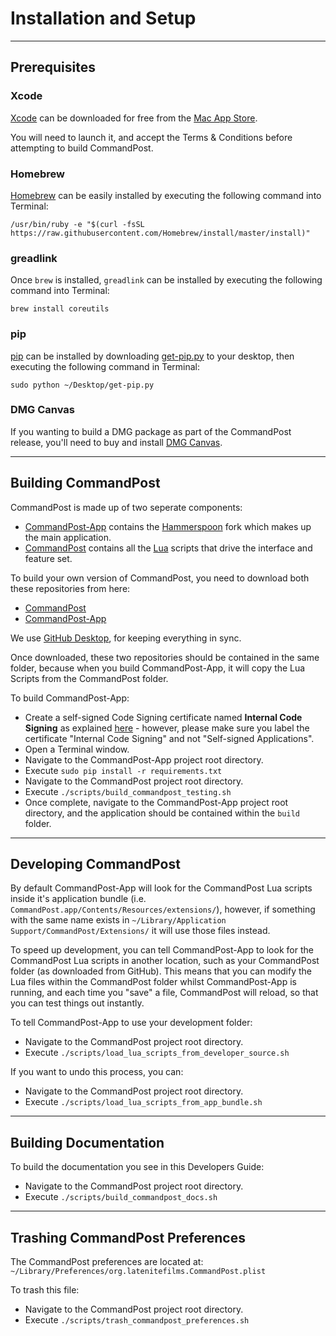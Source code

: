 # Installation and Setup
---

## Prerequisites

### Xcode
[Xcode](https://developer.apple.com/xcode/) can be downloaded for free from the [Mac App Store](https://itunes.apple.com/au/app/xcode/id497799835?mt=12).

You will need to launch it, and accept the Terms & Conditions before attempting to build CommandPost.

### Homebrew
[Homebrew](https://brew.sh) can be easily installed by executing the following command into Terminal:

`/usr/bin/ruby -e "$(curl -fsSL https://raw.githubusercontent.com/Homebrew/install/master/install)"`

### greadlink
Once `brew` is installed, `greadlink` can be installed by executing the following command into Terminal:

`brew install coreutils`

### pip
[pip](https://packaging.python.org/installing/#install-pip-setuptools-and-wheel) can be installed by downloading [get-pip.py](https://bootstrap.pypa.io/get-pip.py) to your desktop, then executing the following command in Terminal:

`sudo python ~/Desktop/get-pip.py`

### DMG Canvas
If you wanting to build a DMG package as part of the CommandPost release, you'll need to buy and install [DMG Canvas](https://www.araelium.com/dmgcanvas).

--- 

## Building CommandPost

CommandPost is made up of two seperate components:

* [CommandPost-App](https://github.com/CommandPost/CommandPost-App) contains the [Hammerspoon](http://www.hammerspoon.org) fork which makes up the main application.
* [CommandPost](https://github.com/CommandPost/CommandPost) contains all the [Lua](https://www.lua.org/about.html) scripts that drive the interface and feature set.

To build your own version of CommandPost, you need to download both these repositories from here:

* [CommandPost](https://github.com/CommandPost/CommandPost)
* [CommandPost-App](https://github.com/CommandPost/CommandPost-App)

We use [GitHub Desktop](https://desktop.github.com), for keeping everything in sync.

Once downloaded, these two repositories should be contained in the same folder, because when you build CommandPost-App, it will copy the Lua Scripts from the CommandPost folder.

To build CommandPost-App:

* Create a self-signed Code Signing certificate named **Internal Code Signing** as explained [here](http://bd808.com/blog/2013/10/21/creating-a-self-signed-code-certificate-for-xcode/) - however, please make sure you label the certificate "Internal Code Signing" and not "Self-signed Applications".
* Open a Terminal window.
* Navigate to the CommandPost-App project root directory.
* Execute `sudo pip install -r requirements.txt`
* Navigate to the CommandPost project root directory.
* Execute `./scripts/build_commandpost_testing.sh`
* Once complete, navigate to the CommandPost-App project root directory, and the application should be contained within the `build` folder.

---

## Developing CommandPost

By default CommandPost-App will look for the CommandPost Lua scripts inside it's application bundle (i.e. `CommandPost.app/Contents/Resources/extensions/`), however, if something with the same name exists in `~/Library/Application Support/CommandPost/Extensions/` it will use those files instead.

To speed up development, you can tell CommandPost-App to look for the CommandPost Lua scripts in another location, such as your CommandPost folder (as downloaded from GitHub). This means that you can modify the Lua files within the CommandPost folder whilst CommandPost-App is running, and each time you "save" a file, CommandPost will reload, so that you can test things out instantly.

To tell CommandPost-App to use your development folder:

* Navigate to the CommandPost project root directory.
* Execute `./scripts/load_lua_scripts_from_developer_source.sh`

If you want to undo this process, you can:

* Navigate to the CommandPost project root directory.
* Execute `./scripts/load_lua_scripts_from_app_bundle.sh`

---

## Building Documentation

To build the documentation you see in this Developers Guide:

* Navigate to the CommandPost project root directory.
* Execute `./scripts/build_commandpost_docs.sh`

---

## Trashing CommandPost Preferences

The CommandPost preferences are located at: `~/Library/Preferences/org.latenitefilms.CommandPost.plist`

To trash this file:

* Navigate to the CommandPost project root directory.
* Execute `./scripts/trash_commandpost_preferences.sh`
